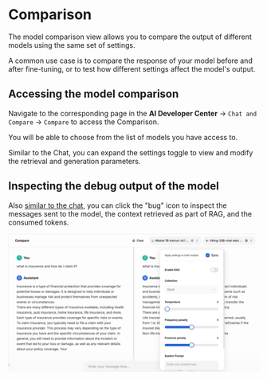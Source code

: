 # Comparison

The model comparison view allows you to compare the output of different models using the same set of settings.

A common use case is to compare the response of your model before and after fine-tuning, or to test how different settings affect the model's output.

## Accessing the model comparison

Navigate to the corresponding page in the **AI Developer Center** → `Chat and Compare` → `Compare` to access the Comparison.

You will be able to choose from the list of models you have access to.

Similar to the Chat, you can expand the settings toggle to view and modify the retrieval and generation parameters.

## Inspecting the debug output of the model

Also [similar to the chat](./chat.md#inspecting-the-debug-output-of-the-model), you can click the "bug" icon to inspect the messages sent to the model, the context retrieved as part of RAG, and the consumed tokens.

![Model comparison view](../../img/inference/compare.png)
